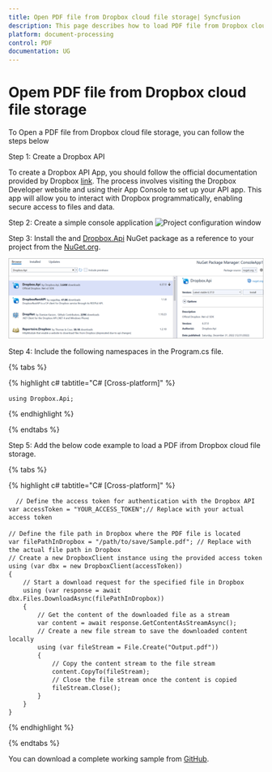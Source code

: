 ```yaml
---
title: Open PDF file from Dropbox cloud file storage| Syncfusion
description: This page describes how to load PDF file from Dropbox cloud file storage in C#  using Syncfusion .NET PDF library.
platform: document-processing
control: PDF
documentation: UG
---
```

# Opem PDF file from Dropbox cloud file storage

To Open a PDF file from Dropbox cloud file storage, you can follow the steps below

Step 1: Create a Dropbox API


To create a Dropbox API App, you should follow the official documentation provided by Dropbox [link](https://www.dropbox.com/developers/documentation/dotnet#tutorial). The process involves visiting the Dropbox Developer website and using their App Console to set up your API app. This app will allow you to interact with Dropbox programmatically, enabling secure access to files and data.



Step 2: Create a simple console application
![Project configuration window](Save-PDF-Images/Console-Application.png)

Step 3: Install the and [Dropbox.Api](https://www.nuget.org/packages/Dropbox.Api) NuGet package as a reference to your project from the [NuGet.org](https://www.nuget.org/).

![NuGet package installation](Open-PDF-Images/Dropbox.Api-nuget.png)

Step 4: Include the following namespaces in the Program.cs file.

{% tabs %}

{% highlight c# tabtitle="C# [Cross-platform]" %}

    using Dropbox.Api;

{% endhighlight %}

{% endtabs %}


Step 5: Add the below code example to load a PDF ifrom Dropbox cloud file storage.

{% tabs %}

{% highlight c# tabtitle="C# [Cross-platform]" %}

      // Define the access token for authentication with the Dropbox API
    var accessToken = "YOUR_ACCESS_TOKEN";// Replace with your actual access token
    
    // Define the file path in Dropbox where the PDF file is located
    var filePathInDropbox = "/path/to/save/Sample.pdf"; // Replace with the actual file path in Dropbox
    // Create a new DropboxClient instance using the provided access token
    using (var dbx = new DropboxClient(accessToken))
    {
        // Start a download request for the specified file in Dropbox
        using (var response = await dbx.Files.DownloadAsync(filePathInDropbox))
        {
            // Get the content of the downloaded file as a stream
            var content = await response.GetContentAsStreamAsync();
            // Create a new file stream to save the downloaded content locally
            using (var fileStream = File.Create("Output.pdf"))
            {
                // Copy the content stream to the file stream
                content.CopyTo(fileStream);
                // Close the file stream once the content is copied
                fileStream.Close();
            }
        }
    }

{% endhighlight %}

{% endtabs %}

You can download a complete working sample from [GitHub](https://github.com/SyncfusionExamples/PDF-Examples/tree/master/Open-PDF-file/To%20Dropbox%20Cloud%20Storage).
